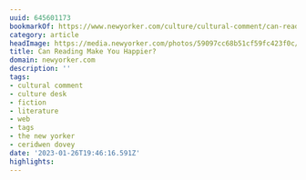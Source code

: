 ```yaml
---
uuid: 645601173
bookmarkOf: https://www.newyorker.com/culture/cultural-comment/can-reading-make-you-happier
category: article
headImage: https://media.newyorker.com/photos/59097cc68b51cf59fc423f0c/16:9/w_1280,c_limit/Dovey-Can-Reading-Make-Us-Feel-Better.jpg
title: Can Reading Make You Happier?
domain: newyorker.com
description: ''
tags:
- cultural comment
- culture desk
- fiction
- literature
- web
- tags
- the new yorker
- ceridwen dovey
date: '2023-01-26T19:46:16.591Z'
highlights:
---
```




